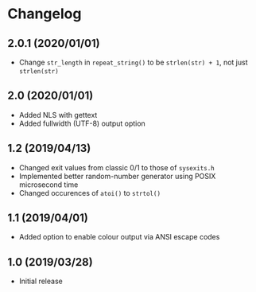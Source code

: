 Changelog
=========

2.0.1 (2020/01/01)
------------------

* Change `str_length` in `repeat_string()` to be `strlen(str) + 1`,
  not just `strlen(str)`

2.0 (2020/01/01)
----------------

* Added NLS with gettext
* Added fullwidth (UTF-8) output option

1.2 (2019/04/13)
----------------

* Changed exit values from classic 0/1 to those of `sysexits.h`
* Implemented better random-number generator using POSIX microsecond time
* Changed occurences of `atoi()` to `strtol()`

1.1 (2019/04/01)
----------------

* Added option to enable colour output via ANSI escape codes

1.0 (2019/03/28)
----------------

* Initial release
